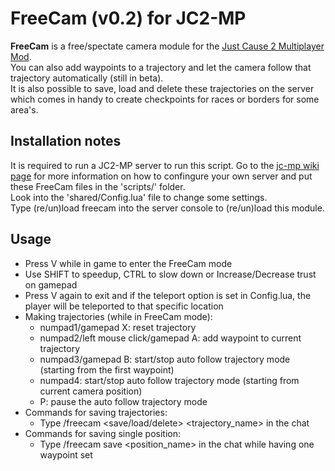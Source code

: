 # FreeCam (v0.2) for JC2-MP
**FreeCam** is a free/spectate camera module for the [Just Cause 2 Multiplayer Mod](http://store.steampowered.com/app/259080/).<br>
You can also add waypoints to a trajectory and let the camera follow that trajectory automatically (still in beta).<br>
It is also possible to save, load and delete these trajectories on the server which comes in handy to create checkpoints for races or borders for some area's.<br>


## Installation notes
It is required to run a JC2-MP server to run this script.
Go to the [jc-mp wiki page](http://wiki.jc-mp.com/Server) for more information on how to confingure your own server and put these FreeCam files in the 'scripts/' folder.<br>
Look into the 'shared/Config.lua' file to change some settings.<br>
Type (re/un)load freecam into the server console  to (re/un)load this module.<br>

## Usage
- Press V while in game to enter the FreeCam mode
- Use SHIFT to speedup, CTRL to slow down or Increase/Decrease trust on gamepad
- Press V again to exit and if the teleport option is set in Config.lua, the player will be teleported to that specific location
- Making trajectories (while in FreeCam mode):
	- numpad1/gamepad X: reset trajectory
	- numpad2/left mouse click/gamepad A: add waypoint to current trajectory
	- numpad3/gamepad B: start/stop auto follow trajectory mode (starting from the first waypoint)
	- numpad4: start/stop auto follow trajectory mode (starting from current camera position)
	- P: pause the auto follow trajectory mode
- Commands for saving trajectories:
	- Type /freecam &lt;save/load/delete&gt; &lt;trajectory_name&gt; in the chat
- Commands for saving single position:
	- Type /freecam save &lt;position_name&gt; in the chat while having one waypoint set